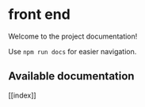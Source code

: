 # front end

Welcome to the project documentation!

Use `npm run docs` for easier navigation.

## Available documentation

[[index]]
